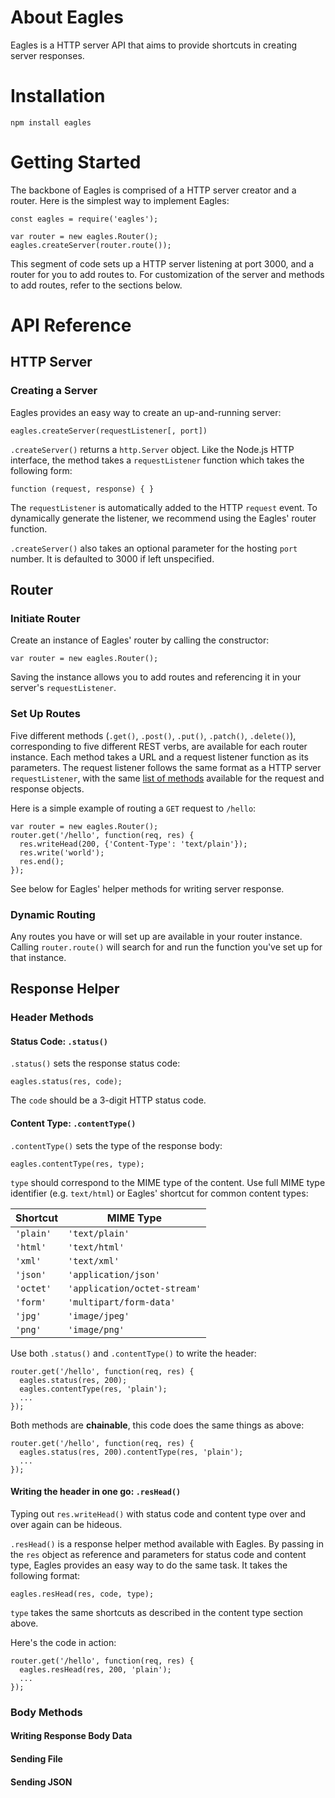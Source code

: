 # About Eagles
Eagles is a HTTP server API that aims to provide shortcuts in creating server responses.

# Installation

```
npm install eagles
```

# Getting Started
The backbone of Eagles is comprised of a HTTP server creator and a router. Here is the simplest way to implement Eagles:

```
const eagles = require('eagles');

var router = new eagles.Router();
eagles.createServer(router.route());
```

This segment of code sets up a HTTP server listening at port 3000, and a router for you to add routes to. For customization of the server and methods to add routes, refer to the sections below.

# API Reference
## HTTP Server
### Creating a Server
Eagles provides an easy way to create an up-and-running server:

```
eagles.createServer(requestListener[, port])
```

`.createServer()` returns a `http.Server` object. Like the Node.js HTTP interface, the method takes a `requestListener` function which takes the following form:

```
function (request, response) { }
```

The `requestListener` is automatically added to the HTTP `request` event. To dynamically generate the listener, we recommend using the Eagles' router function.

`.createServer()` also takes an optional parameter for the hosting `port` number. It is defaulted to 3000 if left unspecified.

## Router
### Initiate Router
Create an instance of Eagles' router by calling the constructor:

```
var router = new eagles.Router();
```

Saving the instance allows you to add routes and referencing it in your server's `requestListener`.

### Set Up Routes
Five different methods (`.get()`, `.post()`, `.put()`, `.patch()`, `.delete()`), corresponding to five different REST verbs, are available for each router instance. Each method takes a URL and a request listener function as its parameters. The request listener follows the same format as a HTTP server `requestListener`, with the same [list of methods](https://nodejs.org/api/http.html) available for the request and response objects.

Here is a simple example of routing a `GET` request to `/hello`:

```
var router = new eagles.Router();
router.get('/hello', function(req, res) {
  res.writeHead(200, {'Content-Type': 'text/plain'});
  res.write('world');
  res.end();
});
```

See below for Eagles' helper methods for writing server response.

### Dynamic Routing
Any routes you have or will set up are available in your router instance. Calling `router.route()` will search for and run the function you've set up for that instance.

## Response Helper
### Header Methods
#### Status Code: `.status()`
`.status()` sets the response status code:

```
eagles.status(res, code);
```

The `code` should be a 3-digit HTTP status code.

#### Content Type: `.contentType()`
`.contentType()` sets the type of the response body:

```
eagles.contentType(res, type);
```
`type` should correspond to the MIME type of the content. Use full MIME type identifier (e.g. `text/html`) or Eagles' shortcut for common content types:

| Shortcut | MIME Type |
| -------- | --------- |
| `'plain'`| `'text/plain'` |
| `'html'` | `'text/html'` |
| `'xml'`  | `'text/xml'` |
| `'json'` | `'application/json'` |
| `'octet'`| `'application/octet-stream'` |
| `'form'` | `'multipart/form-data'` |
| `'jpg'`  | `'image/jpeg'` |
| `'png'`  | `'image/png'` |

Use both `.status()` and `.contentType()` to write the header:

```
router.get('/hello', function(req, res) {
  eagles.status(res, 200);
  eagles.contentType(res, 'plain');
  ...
});
```

Both methods are **chainable**, this code does the same things as above:

```
router.get('/hello', function(req, res) {
  eagles.status(res, 200).contentType(res, 'plain');
  ...
});
```

#### Writing the header in one go: `.resHead()`
Typing out `res.writeHead()` with status code and content type over and over again can be hideous.

`.resHead()` is a response helper method available with Eagles. By passing in the `res` object as reference and parameters for status code and content type, Eagles provides an easy way to do the same task. It takes the following format:

```
eagles.resHead(res, code, type);
```
`type` takes the same shortcuts as described in the content type section above.

Here's the code in action:

```
router.get('/hello', function(req, res) {
  eagles.resHead(res, 200, 'plain');
  ...
});

```

### Body Methods
#### Writing Response Body Data
#### Sending File
#### Sending JSON
